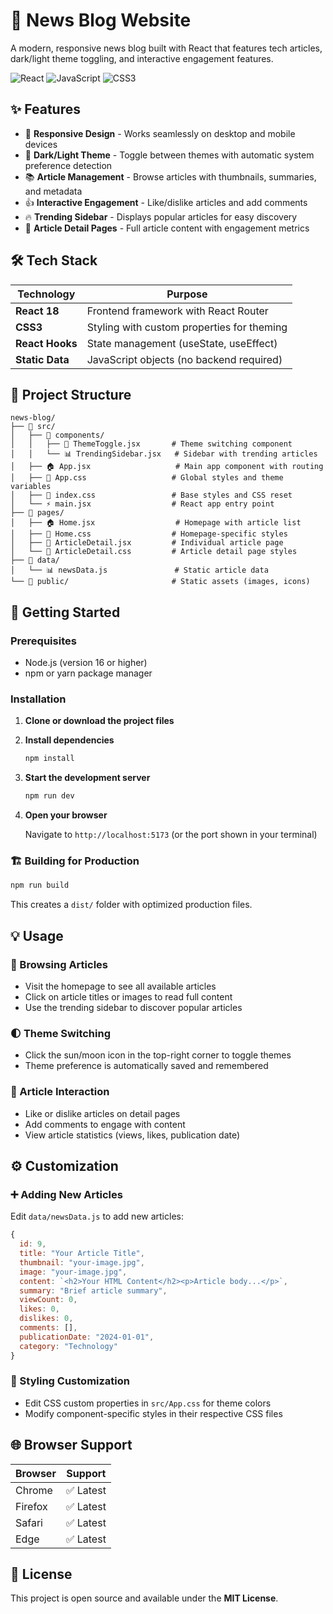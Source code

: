 # 📰 News Blog Website

A modern, responsive news blog built with React that features tech articles, dark/light theme toggling, and interactive engagement features.

![React](https://img.shields.io/badge/React-18-blue)
![JavaScript](https://img.shields.io/badge/JavaScript-ES6+-yellow)
![CSS3](https://img.shields.io/badge/CSS3-Responsive-green)

## ✨ Features

- 📱 **Responsive Design** - Works seamlessly on desktop and mobile devices
- 🌙 **Dark/Light Theme** - Toggle between themes with automatic system preference detection
- 📚 **Article Management** - Browse articles with thumbnails, summaries, and metadata
- 👍 **Interactive Engagement** - Like/dislike articles and add comments
- 🔥 **Trending Sidebar** - Displays popular articles for easy discovery
- 📖 **Article Detail Pages** - Full article content with engagement metrics

## 🛠️ Tech Stack

| Technology | Purpose |
|------------|---------|
| **React 18** | Frontend framework with React Router |
| **CSS3** | Styling with custom properties for theming |
| **React Hooks** | State management (useState, useEffect) |
| **Static Data** | JavaScript objects (no backend required) |

## 📁 Project Structure

```
news-blog/
├── 📂 src/
│   ├── 📂 components/
│   │   ├── 🎨 ThemeToggle.jsx       # Theme switching component
│   │   └── 📊 TrendingSidebar.jsx   # Sidebar with trending articles
│   ├── 🏠 App.jsx                   # Main app component with routing
│   ├── 🎨 App.css                   # Global styles and theme variables
│   ├── 🎨 index.css                 # Base styles and CSS reset
│   └── ⚡ main.jsx                  # React app entry point
├── 📂 pages/
│   ├── 🏠 Home.jsx                  # Homepage with article list
│   ├── 🎨 Home.css                  # Homepage-specific styles
│   ├── 📄 ArticleDetail.jsx         # Individual article page
│   └── 🎨 ArticleDetail.css         # Article detail page styles
├── 📂 data/
│   └── 📊 newsData.js               # Static article data
└── 📂 public/                       # Static assets (images, icons)
```

## 🚀 Getting Started

### Prerequisites

- Node.js (version 16 or higher)
- npm or yarn package manager

### Installation

1. **Clone or download the project files**

2. **Install dependencies**
   ```bash
   npm install
   ```

3. **Start the development server**
   ```bash
   npm run dev
   ```

4. **Open your browser**
   
   Navigate to `http://localhost:5173` (or the port shown in your terminal)

### 🏗️ Building for Production

```bash
npm run build
```

This creates a `dist/` folder with optimized production files.

## 💡 Usage

### 📖 Browsing Articles
- Visit the homepage to see all available articles
- Click on article titles or images to read full content
- Use the trending sidebar to discover popular articles

### 🌓 Theme Switching
- Click the sun/moon icon in the top-right corner to toggle themes
- Theme preference is automatically saved and remembered

### 🎯 Article Interaction
- Like or dislike articles on detail pages
- Add comments to engage with content
- View article statistics (views, likes, publication date)

## ⚙️ Customization

### ➕ Adding New Articles

Edit `data/newsData.js` to add new articles:

```javascript
{
  id: 9,
  title: "Your Article Title",
  thumbnail: "your-image.jpg",
  image: "your-image.jpg",
  content: `<h2>Your HTML Content</h2><p>Article body...</p>`,
  summary: "Brief article summary",
  viewCount: 0,
  likes: 0,
  dislikes: 0,
  comments: [],
  publicationDate: "2024-01-01",
  category: "Technology"
}
```

### 🎨 Styling Customization
- Edit CSS custom properties in `src/App.css` for theme colors
- Modify component-specific styles in their respective CSS files

## 🌐 Browser Support

| Browser | Support |
|---------|---------|
| Chrome | ✅ Latest |
| Firefox | ✅ Latest |
| Safari | ✅ Latest |
| Edge | ✅ Latest |

## 📄 License

This project is open source and available under the **MIT License**.